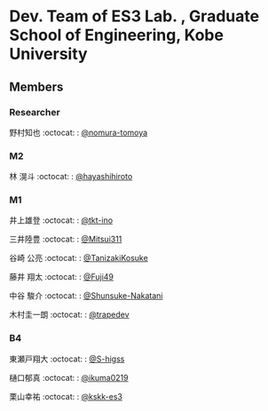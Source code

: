# Dev. Team of ES3 Lab. , Graduate School of Engineering, Kobe University
## Members

### Researcher

野村知也 :octocat: : [@nomura-tomoya](https://github.com/nomura-tomoya)

### M2

林 滉斗	:octocat: : [@hayashihiroto](https://github.com/hayashihiroto)

### M1

井上雄登 :octocat: : [@tkt-ino](https://github.com/tkt-ino)

三井陸豊 :octocat: : [@Mitsui311](https://github.com/Mitsui311)

谷崎 公亮 :octocat: : [@TanizakiKosuke](https://github.com/TanizakiKosuke)

藤井 翔太 :octocat: : [@Fuji49](https://github.com/Fuji49)

中谷 駿介 :octocat: : [@Shunsuke-Nakatani](https://github.com/Shunsuke-Nakatani)

木村圭一朗 :octocat: : [@trapedev](https://github.com/trapedev)

### B4
東瀬戸翔大 :octocat: : [@S-higss](https://github.com/S-higss)

樋口郁真 :octocat: : [@ikuma0219](https://github.com/ikuma0219)

栗山幸祐 :octocat: : [@kskk-es3](https://github.com/kskk-es3)
